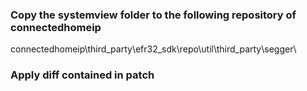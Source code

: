 ### Copy the systemview folder to the following repository of connectedhomeip
connectedhomeip\third_party\efr32_sdk\repo\util\third_party\segger\

### Apply diff contained in patch
